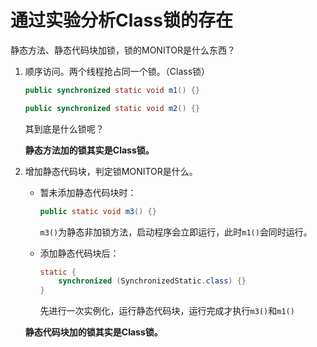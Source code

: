 # 通过实验分析Class锁的存在

静态方法、静态代码块加锁，锁的MONITOR是什么东西？

1. 顺序访问。两个线程抢占同一个锁。（Class锁）

   ```java
   public synchronized static void m1() {}
   ```

   ```java
   public synchronized static void m2() {}
   ```

   其到底是什么锁呢？
   
   **静态方法加的锁其实是Class锁。**
   
2. 增加静态代码块，判定锁MONITOR是什么。

   - 暂未添加静态代码块时：

     ```java
     public static void m3() {}
     ```

     `m3()`为静态非加锁方法，启动程序会立即运行，此时`m1()`会同时运行。

   - 添加静态代码块后：

     ```java
     static {
         synchronized (SynchronizedStatic.class) {}
     }
     ```

     先进行一次实例化，运行静态代码块，运行完成才执行`m3()`和`m1()`

   **静态代码块加的锁其实是Class锁。**
